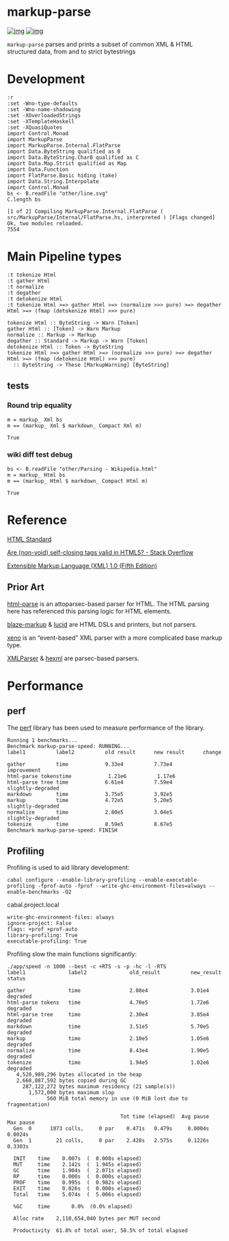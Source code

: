# markup-parse

[![img](https://img.shields.io/hackage/v/markup-parse.svg)](https://hackage.haskell.org/package/markup-parse)
[![img](https://github.com/tonyday567/markup-parse/workflows/haskell-ci/badge.svg)](https://github.com/tonyday567/markup-parse/actions?query=workflow%3Ahaskell-ci)

`markup-parse` parses and prints a subset of common XML & HTML structured data, from and to strict bytestrings


# Development

    :r
    :set -Wno-type-defaults
    :set -Wno-name-shadowing
    :set -XOverloadedStrings
    :set -XTemplateHaskell
    :set -XQuasiQuotes
    import Control.Monad
    import MarkupParse
    import MarkupParse.Internal.FlatParse
    import Data.ByteString qualified as B
    import Data.ByteString.Char8 qualified as C
    import Data.Map.Strict qualified as Map
    import Data.Function
    import FlatParse.Basic hiding (take)
    import Data.String.Interpolate
    import Control.Monad
    bs <- B.readFile "other/line.svg"
    C.length bs

    [1 of 2] Compiling MarkupParse.Internal.FlatParse ( src/MarkupParse/Internal/FlatParse.hs, interpreted ) [Flags changed]
    Ok, two modules reloaded.
    7554


# Main Pipeline types

    :t tokenize Html
    :t gather Html
    :t normalize
    :t degather
    :t detokenize Html
    :t tokenize Html >=> gather Html >=> (normalize >>> pure) >=> degather Html >=> (fmap (detokenize Html) >>> pure)

    tokenize Html :: ByteString -> Warn [Token]
    gather Html :: [Token] -> Warn Markup
    normalize :: Markup -> Markup
    degather :: Standard -> Markup -> Warn [Token]
    detokenize Html :: Token -> ByteString
    tokenize Html >=> gather Html >=> (normalize >>> pure) >=> degather Html >=> (fmap (detokenize Html) >>> pure)
      :: ByteString -> These [MarkupWarning] [ByteString]


## tests


### Round trip equality

    m = markup_ Xml bs
    m == (markup_ Xml $ markdown_ Compact Xml m)

    True


### wiki diff test debug

    bs <- B.readFile "other/Parsing - Wikipedia.html"
    m = markup_ Html bs
    m == (markup_ Html $ markdown_ Compact Html m)

    True


# Reference

[HTML Standard](https://html.spec.whatwg.org/#toc-syntax)

[Are (non-void) self-closing tags valid in HTML5? - Stack Overflow](https://stackoverflow.com/questions/3558119/are-non-void-self-closing-tags-valid-in-html5)

[Extensible Markup Language (XML) 1.0 (Fifth Edition)](https://www.w3.org/TR/xml/)


## Prior Art

[html-parse](https://hackage.haskell.org/package/html-parse) is an attoparsec-based parser for HTML. The HTML parsing here has referenced this parsing logic for HTML elements.

[blaze-markup](https://hackage.haskell.org/package/blaze-markup) & [lucid](https://hackage.haskell.org/package/lucid) are HTML DSLs and printers, but not parsers.

[xeno](https://hackage.haskell.org/package/xeno) is an &ldquo;event-based&rdquo; XML parser with a more complicated base markup type.

[XMLParser](https://hackage.haskell.org/package/XMLParser) & [hexml](https://hackage.haskell.org/package/hexml) are parsec-based parsers.


# Performance


## perf

The [perf](https://hackage.haskell.org/package/perf) library has been used to measure performance of the library.

    Running 1 benchmarks...
    Benchmark markup-parse-speed: RUNNING...
    label1          label2          old result      new result      change
    
    gather          time            9.33e4          7.73e4          improvement
    html-parse tokenstime            1.21e6          1.17e6
    html-parse tree time            6.61e4          7.59e4          slightly-degraded
    markdown        time            3.75e5          3.92e5
    markup          time            4.72e5          5.20e5          slightly-degraded
    normalize       time            2.80e5          3.04e5          slightly-degraded
    tokenize        time            8.59e5          8.67e5
    Benchmark markup-parse-speed: FINISH


## Profiling

Profiling is used to aid library development:

    cabal configure --enable-library-profiling --enable-executable-profiling -fprof-auto -fprof --write-ghc-environment-files=always --enable-benchmarks -O2

cabal.project.local

    write-ghc-environment-files: always
    ignore-project: False
    flags: +prof +prof-auto
    library-profiling: True
    executable-profiling: True

Profiling slow the main functions significantly:

    ./app/speed -n 1000 --best -c +RTS -s -p -hc -l -RTS
    label1              label2              old_result          new_result          status
    
    gather              time                2.08e4              3.01e4              degraded
    html-parse tokens   time                4.70e5              1.72e6              degraded
    html-parse tree     time                2.30e4              3.85e4              degraded
    markdown            time                3.51e5              5.70e5              degraded
    markup              time                2.10e5              1.05e6              degraded
    normalize           time                8.43e4              1.90e5              degraded
    tokenize            time                1.94e5              1.02e6              degraded
       4,520,989,296 bytes allocated in the heap
       2,668,887,592 bytes copied during GC
         287,122,272 bytes maximum residency (21 sample(s))
           1,572,000 bytes maximum slop
                 560 MiB total memory in use (0 MiB lost due to fragmentation)
    
                                         Tot time (elapsed)  Avg pause  Max pause
      Gen  0      1073 colls,     0 par    0.471s   0.479s     0.0004s    0.0024s
      Gen  1        21 colls,     0 par    2.428s   2.575s     0.1226s    0.3303s
    
      INIT    time    0.007s  (  0.008s elapsed)
      MUT     time    2.142s  (  1.945s elapsed)
      GC      time    1.904s  (  2.071s elapsed)
      RP      time    0.000s  (  0.000s elapsed)
      PROF    time    0.995s  (  0.982s elapsed)
      EXIT    time    0.026s  (  0.000s elapsed)
      Total   time    5.074s  (  5.006s elapsed)
    
      %GC     time       0.0%  (0.0% elapsed)
    
      Alloc rate    2,110,654,040 bytes per MUT second
    
      Productivity  61.8% of total user, 58.5% of total elapsed

